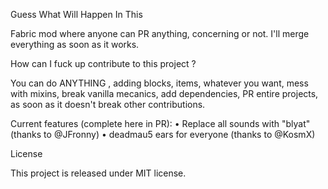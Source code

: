 
Guess What Will Happen In This

Fabric mod where anyone can PR anything, concerning or not. I'll merge everything as soon as it works.

How can I fuck up contribute to this project ?

You can do ANYTHING , adding blocks, items, whatever you want, mess with mixins, break vanilla mecanics, add dependencies, PR entire projects, as soon as it doesn't break other contributions.

Current features (complete here in PR):
• Replace all sounds with "blyat" (thanks to @JFronny)
• deadmau5 ears for everyone (thanks to @KosmX)

License

This project is released under MIT license.
